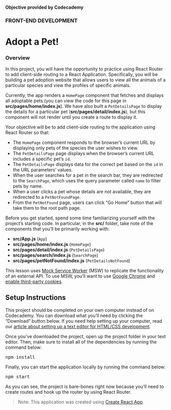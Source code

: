 #### Objective provided by Codecademy

### FRONT-END DEVELOPMENT

# Adopt a Pet!

### Overview

In this project, you will have the opportunity to practice using React Router to add client-side routing to a React Application. Specifically, you will be building a pet adoption website that allows users to view all the animals of a particular species and view the profiles of specific animals.

Currently, the app renders a `HomePage` component that fetches and displays all adoptable pets (you can view the code for this page in **src/pages/home/index.js**). We have also built a `PetDetailsPage` to display the details for a particular pet (**src/pages/detail/index.js**), but this component will not render until you create a route to display it.

Your objective will be to add client-side routing to the application using React Router so that:

  * The `HomePage` component responds to the browser’s current URL by displaying only pets of the species the user wishes to view.
  * The `PetDetailsPage` page displays when the browser’s current URL includes a specific pet’s `id`.
  * The `PetDetailsPage` displays data for the correct pet based on the `id` in the URL parameters’ values.
  * When the user searches for a pet in the search bar, they are redirected to the `SearchPage`, which uses the query parameter called `name` to filter pets by name.
  * When a user clicks a pet whose details are not available, they are redirected to a `PetNotFoundPage`.
  * From the `PetNotFound` page, users can click “Go Home” button that will take them to the root path page.

Before you get started, spend some time familiarizing yourself with the project’s starting code. In particular, in the **src/** folder, take note of the components that you’ll be primarily working with:

  * **src/App.js** (`App`)
  * **src/pages/home/index.js** (`HomePage`)
  * **src/pages/detail/index.js** (`PetDetailsPage`)
  * **src/pages/search/index.js** (`SearchPage`)
  * **src/pages/petNotFound/index.js** (`PetDetailsNotFound`)

This lesson uses [Mock Service Worker](https://mswjs.io/docs/) (MSW) to replicate the functionality of an external API. To use MSW, you’ll want to use [Google Chrome](https://www.google.com/chrome/) and [enable third-party cookies](https://support.google.com/chrome/answer/95647).

## Setup Instructions
This project should be completed on your own computer instead of on Codecademy. You can download what you’ll need by clicking the “Download” button below. If you need help setting up your computer, read our [article about setting up a text editor for HTML/CSS development](https://www.codecademy.com/articles/visual-studio-code).

Once you’ve downloaded the project, open up the project folder in your text editor. Then, make sure to install all of the dependencies by running the command below:

  <pre>npm install</pre>

Finally, you can start the application locally by running the command below:

  <pre>npm start</pre>

As you can see, the project is bare-bones right now because you’ll need to create routes and hook up the router by using React Router.

> Note: This application was created using [Create React App](https://www.codecademy.com/articles/how-to-create-a-react-app).
